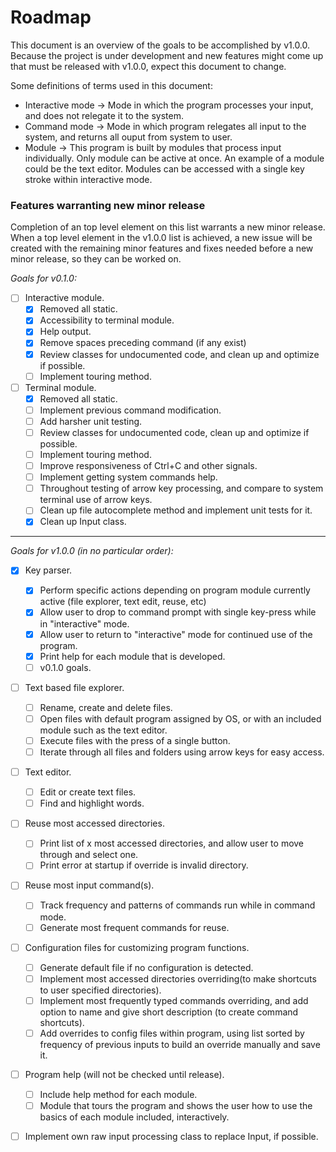# Roadmap

This document is an overview of the goals to be accomplished by v1.0.0. Because the project is under development and new features might come up that must be released with v1.0.0, expect this document to change.

Some definitions of terms used in this document:
* Interactive mode -> Mode in which the program processes your input, and does not relegate it to the system.
* Command mode -> Mode in which program relegates all input to the system, and returns all ouput from system to user.
* Module -> This program is built by modules that process input individually. Only module can be active at once. An example of a module could be the text editor. Modules can be accessed with a single key stroke within interactive mode.

### Features warranting new minor release

Completion of an top level element on this list warrants a new minor release. When a top level element in the v1.0.0 list is achieved, a new issue will be created with the remaining minor features and fixes needed before a new minor release, so they can be worked on.

*Goals for v0.1.0:*
* [ ] Interactive module.
  * [x] Removed all static.
  * [x] Accessibility to terminal module.
  * [x] Help output.
  * [x] Remove spaces preceding command (if any exist)
  * [x] Review classes for undocumented code, and clean up and optimize if possible.
  * [ ] Implement touring method.
* [ ] Terminal module.
  * [x] Removed all static.
  * [ ] Implement previous command modification.
  * [ ] Add harsher unit testing.
  * [ ] Review classes for undocumented code, clean up and optimize if possible.
  * [ ] Implement touring method.
  * [ ] Improve responsiveness of Ctrl+C and other signals.
  * [ ] Implement getting system commands help.
  * [ ] Throughout testing of arrow key processing, and compare to system terminal use of arrow keys.
  * [ ] Clean up file autocomplete method and implement unit tests for it.
  * [x] Clean up Input class.

---

 
*Goals for v1.0.0 (in no particular order):*
* [x] Key parser.
  * [x] Perform specific actions depending on program module currently active (file explorer, text edit, reuse, etc)
  * [x] Allow user to drop to command prompt with single key-press while in "interactive" mode.
  * [x] Allow user to return to "interactive" mode for continued use of the program.
  * [x] Print help for each module that is developed.
  * [ ] v0.1.0 goals.
* [ ] Text based file explorer.
  * [ ] Rename, create and delete files.
  * [ ] Open files with default program assigned by OS, or with an included module such as the text editor.
  * [ ] Execute files with the press of a single button.
  * [ ] Iterate through all files and folders using arrow keys for easy access.
* [ ] Text editor.
  * [ ] Edit or create text files.
  * [ ] Find and highlight words.
* [ ] Reuse most accessed directories.
  * [ ] Print list of x most accessed directories, and allow user to move through and select one.
  * [ ] Print error at startup if override is invalid directory.
* [ ] Reuse most input command(s).
  * [ ] Track frequency and patterns of commands run while in command mode.
  * [ ] Generate most frequent commands for reuse.
* [ ] Configuration files for customizing program functions.
  * [ ] Generate default file if no configuration is detected.
  * [ ] Implement most accessed directories overriding(to make shortcuts to user specified directories).
  * [ ] Implement most frequently typed commands overriding, and add option to name and give short description (to create command shortcuts).
  * [ ] Add overrides to config files within program, using list sorted by frequency of previous inputs to build an override manually and save it.
* [ ] Program help (will not be checked until release).
  * [ ] Include help method for each module.
  * [ ] Module that tours the program and shows the user how to use the basics of each module included, interactively.
* [ ] Implement own raw input processing class to replace Input, if possible.

